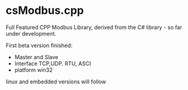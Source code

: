 # csModbus.cpp
Full Featured CPP Modbus Library, derived from the C# library - so far under development.

First beta version finished:
* Master and Slave
* Interface TCP,UDP. RTU, ASCI
* platform win32

linux and embedded versions will follow

